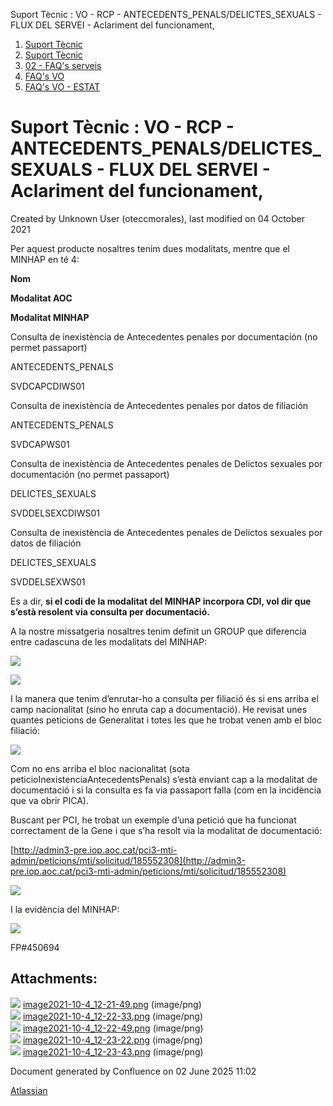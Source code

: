 Suport Tècnic : VO - RCP - ANTECEDENTS\_PENALS/DELICTES\_SEXUALS - FLUX DEL SERVEI - Aclariment del funcionament,  

1.  [Suport Tècnic](index.md)
2.  [Suport Tècnic](13893782.md)
3.  [02 - FAQ's serveis](26313393.md)
4.  [FAQ's VO](28705575.md)
5.  [FAQ's VO - ESTAT](28705579.md)

Suport Tècnic : VO - RCP - ANTECEDENTS\_PENALS/DELICTES\_SEXUALS - FLUX DEL SERVEI - Aclariment del funcionament,
=================================================================================================================

Created by Unknown User (oteccmorales), last modified on 04 October 2021

Per aquest producte nosaltres tenim dues modalitats, mentre que el MINHAP en té 4:

  

**Nom**

**Modalitat AOC**

**Modalitat MINHAP**

Consulta de inexistència de Antecedentes penales por documentación (no permet passaport)

ANTECEDENTS\_PENALS

SVDCAPCDIWS01

Consulta de inexistència de Antecedentes penales por datos de filiación

ANTECEDENTS\_PENALS

SVDCAPWS01

Consulta de inexistència de Antecedentes penales de Delictos sexuales por documentación (no permet passaport)

DELICTES\_SEXUALS

SVDDELSEXCDIWS01

Consulta de inexistència de Antecedentes penales de Delictos sexuales por datos de filiación

DELICTES\_SEXUALS

SVDDELSEXWS01

  

Es a dir, **si el codi de la modalitat del MINHAP incorpora CDI, vol dir que s’està resolent via consulta per documentació.**

  

A la nostre missatgeria nosaltres tenim definit un GROUP que diferencia entre cadascuna de les modalitats del MINHAP:

![](attachments/61931734/61931735.png)

![](attachments/61931734/61931736.png)

  

I la manera que tenim d’enrutar-ho a consulta per filiació és si ens arriba el camp nacionalitat (sino ho enruta cap a documentació). He revisat unes quantes peticions de Generalitat i totes les que he trobat venen amb el bloc filiació:

![](attachments/61931734/61931737.png)

  

Com no ens arriba el bloc nacionalitat (sota peticioInexistenciaAntecedentsPenals) s’està enviant cap a la modalitat de documentació i si la consulta es fa via passaport falla (com en la incidència que va obrir PICA).

  

Buscant per PCI, he trobat un exemple d’una petició que ha funcionat correctament de la Gene i que s’ha resolt via la modalitat de documentació:

  

[http://admin3-pre.iop.aoc.cat/pci3-mti-admin/peticions/mti/solicitud/185552308](http://admin3-pre.iop.aoc.cat/pci3-mti-admin/peticions/mti/solicitud/185552308)

![](attachments/61931734/61931738.png)

  

I la evidència del MINHAP:

![](attachments/61931734/61931739.png)

  

FP#450694

Attachments:
------------

![](images/icons/bullet_blue.gif) [image2021-10-4\_12-21-49.png](attachments/61931734/61931735.png) (image/png)  
![](images/icons/bullet_blue.gif) [image2021-10-4\_12-22-33.png](attachments/61931734/61931736.png) (image/png)  
![](images/icons/bullet_blue.gif) [image2021-10-4\_12-22-49.png](attachments/61931734/61931737.png) (image/png)  
![](images/icons/bullet_blue.gif) [image2021-10-4\_12-23-22.png](attachments/61931734/61931738.png) (image/png)  
![](images/icons/bullet_blue.gif) [image2021-10-4\_12-23-43.png](attachments/61931734/61931739.png) (image/png)  

Document generated by Confluence on 02 June 2025 11:02

[Atlassian](http://www.atlassian.com/)